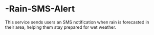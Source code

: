 # -Rain-SMS-Alert
This service sends users an SMS notification when rain is forecasted in their area, helping them stay prepared for wet weather.
